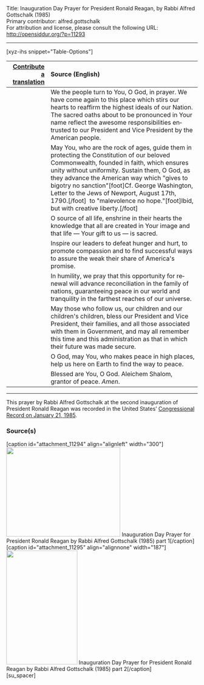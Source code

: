 <html>
<head></head>
<body>
Title: Inauguration Day Prayer for President Ronald Reagan, by Rabbi Alfred Gottschalk (1985)<br />
Primary contributor: alfred.gottschalk<br />
For attribution and license, please consult the following URL: <a href="http://opensiddur.org/?p=11293">http://opensiddur.org/?p=11293</a>
<p />
<hr />

[xyz-ihs snippet="Table-Options"]<table style="margin-left: auto; margin-right: auto;" class="draggable">
<thead><tr><th id="x" style="text-align: right;"><a href="/contribute/upload/">Contribute a translation</a></th><th style="text-align: left;">Source (English)</th></tr></thead>
<tbody>
<tr><td style="vertical-align:top;">
<div class="liturgy" lang="he">

</span></div></td>
 
<td style="vertical-align:top;">
<div class="english" lang="en">
We the people turn to You, O God, in prayer. 
We have come again to this place which stirs our hearts 
to reaffirm the highest ideals of our Nation. 
The sacred oaths about to be pronounced in Your name 
reflect the awesome responsibilities entrusted 
to our President and Vice President 
by the American people. 
</div></td></tr>


<tr><td style="vertical-align:top;">
<div class="liturgy" lang="he">

</span></div></td>
 
<td style="vertical-align:top;">
<div class="english" lang="en">
May You, who are the rock of ages, 
guide them in protecting 
the Constitution of our beloved Commonwealth, 
founded in faith, 
which ensures unity without uniformity. 
Sustain them, O God, 
as they advance the American way 
which "gives to bigotry no sanction"[foot]Cf. George Washington, Letter to the Jews of Newport, August 17th, 1790.[/foot]&nbsp;
to "malevolence no hope."[foot]Ibid, but with creative liberty.[/foot]
</div></td></tr>


<tr><td style="vertical-align:top;">
<div class="liturgy" lang="he">

</span></div></td>
 
<td style="vertical-align:top;">
<div class="english" lang="en">
O source of all life, 
enshrine in their hearts the knowledge 
that all are created in Your image 
and that life — 
Your gift to us — 
is sacred.
</div></td></tr>


<tr><td style="vertical-align:top;">
<div class="liturgy" lang="he">

</span></div></td>
 
<td style="vertical-align:top;">
<div class="english" lang="en">
Inspire our leaders 
to defeat hunger and hurt, 
to promote compassion 
and to find successful ways 
to assure the weak their share of America's promise. 
</div></td></tr>


<tr><td style="vertical-align:top;">
<div class="liturgy" lang="he">

</span></div></td>
 
<td style="vertical-align:top;">
<div class="english" lang="en">
In humility, 
we pray that this opportunity for renewal 
will advance reconciliation in the family of nations, 
guaranteeing peace in our world and tranquility 
in the farthest reaches of our universe. 
</div></td></tr>


<tr><td style="vertical-align:top;">
<div class="liturgy" lang="he">

</span></div></td>
 
<td style="vertical-align:top;">
<div class="english" lang="en">
May those who follow us, 
our children and our children's children, 
bless our President and Vice President, 
their families, 
and all those associated with them in Government, 
and may all remember this time 
and this administration 
as that in which their future was made secure.
</div></td></tr>


<tr><td style="vertical-align:top;">
<div class="liturgy" lang="he">

</span></div></td>
 
<td style="vertical-align:top;">
<div class="english" lang="en">
O God, may You, who makes peace in high places, 
help us here on Earth to find the way to peace.
</div></td></tr>


<tr><td style="vertical-align:top;">
<div class="liturgy" lang="he">

</span></div></td>
 
<td style="vertical-align:top;">
<div class="english" lang="en">
Blessed are You, O God. 
Aleichem Shalom, grantor of peace. <em>Amen</em>.
</div></td></tr>
</tbody></table>

<hr />

This prayer by Rabbi Alfred Gottschalk at the second inauguration of President Ronald Reagan was recorded in the United States’ <a href="https://archive.org/stream/congressionalrec131aunit#page/n319/mode/2up">Congressional Record on January 21, 1985</a>.

<h3>Source(s)</h3>

<span style="float: right;">[caption id="attachment_11294" align="alignleft" width="300"]<a href="https://opensiddur.org/wp-content/uploads/2015/04/Inauguration-Day-Prayer-for-President-Ronald-Reagan-by-Rabbi-Alfred-Gottschalk-1985-1.png"><img src="https://opensiddur.org/wp-content/uploads/2015/04/Inauguration-Day-Prayer-for-President-Ronald-Reagan-by-Rabbi-Alfred-Gottschalk-1985-1-300x235.png" alt="" width="300" height="235" class="size-medium wp-image-11294" /></a> Inauguration Day Prayer for President Ronald Reagan by Rabbi Alfred Gottschalk (1985) part 1[/caption]</span> <span style="float: left;">[caption id="attachment_11295" align="alignnone" width="187"]<a href="https://opensiddur.org/wp-content/uploads/2015/04/Inauguration-Day-Prayer-for-President-Ronald-Reagan-by-Rabbi-Alfred-Gottschalk-1985-2.png"><img src="https://opensiddur.org/wp-content/uploads/2015/04/Inauguration-Day-Prayer-for-President-Ronald-Reagan-by-Rabbi-Alfred-Gottschalk-1985-2-187x300.png" alt="" width="187" height="300" class="size-medium wp-image-11295" /></a> Inauguration Day Prayer for President Ronald Reagan by Rabbi Alfred Gottschalk (1985) part 2[/caption]</span>[su_spacer]
</body>
</html>